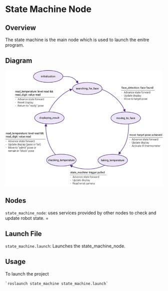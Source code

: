 # State Machine Node

## Overview
The state machine is the main node which is used to launch the enitre program.

## Diagram
![state machine img](../images/state_machine_web.png)

## Nodes
`state_machine_node`: uses services provided by other nodes to check and update robot state. =

## Launch File
`state_machine.launch`: Launches the state_machine_node. 

## Usage
To launch the project <br>
```Shell
`roslaunch state_machine state_machine.launch`
```
 
